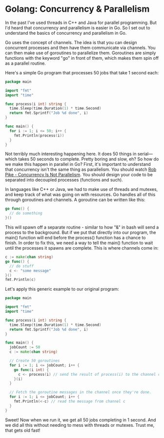 # Golang: Concurrency & Parallelism

In the past I've used threads in C++ and Java for parallel programming. But I'd heard that concurrency and parallelism is easier in Go. So I set out to understand the basics of concurrency and parallelism in Go.

Go uses the concept of channels. The idea is that you can design concurrent processes and then have them communicate via channels. You can then make use of goroutines to parallelize them. Goroutines are simply functions with the keyword "go" in front of them, which makes them spin off as a parallel routine.

Here's a simple Go program that processes 50 jobs that take 1 second each:

```go
package main

import "fmt"
import "time"

func process(i int) string {
  time.Sleep(time.Duration(1) * time.Second)
  return fmt.Sprintf("Job %d done", i)
}

func main() {
  for i := 1; i <= 50; i++ {
    fmt.Println(process(i))
  }
}
```

Not terribly much interesting happening here. It does 50 things in serial&mdash;which takes 50 seconds to complete. Pretty boring and slow, eh? So how do we make this happen in parallel in Go? First, it's important to understand that concurrency isn't the same thing as parallelism. You should watch [Rob Pike - Concurrency Is Not Parallelism](https://www.youtube.com/watch?v=cN_DpYBzKso). You should design your code to be separated into decoupled processes (functions and such).

In languages like C++ or Java, we had to make use of threads and mutexes, and keep track of what was going on with resources. Go handles all of this through goroutines and channels. A goroutine can be written like this:

```go
go func() {
  // do something
}()
```

This will spawn off a separate routine - similar to how "&amp;" in bash will send a process to the background. But if we put that directly into our program, the main() function will end before the process() function has a chance to finish. In order to fix this, we need a way to tell the main() function to wait until the processes it spawns are complete. This is where channels come in:

```go
c := make(chan string)
go func() {
  // do stuff
  c <- "some message"
}()
fmt.Println(c)
```

Let's apply this generic example to our original program:

```go
package main

import "fmt"
import "time"

func process(i int) string {
  time.Sleep(time.Duration(1) * time.Second)
  return fmt.Sprintf("Job %d done", i)
}

func main() {
  jobCount := 50
  c := make(chan string)

  // Create 50 goroutines
  for i := 1; i <= jobCount; i++ {
    go func(i int) {
      c <- process(i) // send the result of process(i) to the channel c
    }(i)
  }

  // Fetch the goroutine messages in the channel once they're done.
  for i := 1; i <= jobCount; i++ {
    fmt.Println(<-c) // read the message from channel c
  }
}
```

Sweet! Now when we run it, we get all 50 jobs completing in 1 second. And we did all this without needing to mess with threads or mutexes. Trust me, that gets old fast!
